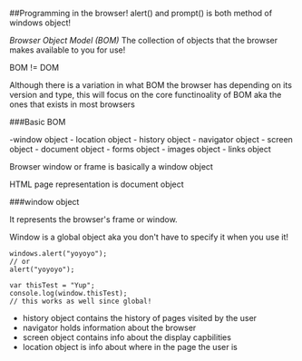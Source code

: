 ##Programming in the browser!
alert() and prompt() is both method of windows object!

*Browser Object Model (BOM)*
The collection of objects that the browser makes available to you for use!

BOM != DOM

Although there is a variation in what BOM the browser has depending on its version and type,
this will focus on the core functinoality of BOM aka the ones that exists in most browsers

###Basic BOM

-window object
    - location object
    - history object
    - navigator object
    - screen object
    - document object
        - forms object
        - images object
        - links object

Browser window or frame is basically a window object

HTML page representation is document object


###window object

It represents the browser's frame or window.

Window is a global object aka you don't have to specify it when you use it!

```
windows.alert("yoyoyo");
// or
alert("yoyoyo");

var thisTest = "Yup";
console.log(window.thisTest);
// this works as well since global!

```

- history object contains the history of pages visited by the user
- navigator holds information about the browser
- screen object contains info about the display capbilities
- location object is info about where in the page the user is



